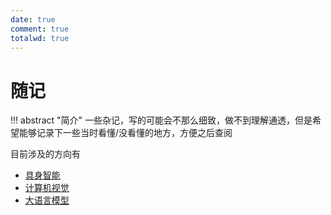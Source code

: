```yaml
---
date: true
comment: true
totalwd: true
---
```


# 随记

!!! abstract "简介"
    一些杂记，写的可能会不那么细致，做不到理解通透，但是希望能够记录下一些当时看懂/没看懂的地方，方便之后查阅

目前涉及的方向有

- [具身智能](robotics)
- [计算机视觉](cv)
- [大语言模型](llm)